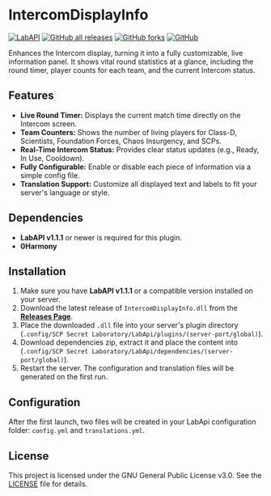 # IntercomDisplayInfo

[![LabAPI](https://img.shields.io/badge/LabAPI-1.1.1+-blue)](https://github.com/northwood-studios/LabAPI)
[![GitHub all releases](https://img.shields.io/github/downloads/arannnn7808/IntercomDisplayInfo/total)](https://github.com/arannnn7808/IntercomDisplayInfo/releases)
[![GitHub forks](https://img.shields.io/github/forks/arannnn7808/IntercomDisplayInfo)](https://github.com/arannnn7808/IntercomDisplayInfo/network/members)
[![GitHub](https://img.shields.io/github/license/arannnn7808/IntercomDisplayInfo)](https://github.com/arannnn7808/IntercomDisplayInfo/blob/master/LICENSE)

Enhances the Intercom display, turning it into a fully customizable, live information panel. It shows vital round statistics at a glance, including the round timer, player counts for each team, and the current Intercom status.

## Features

-   **Live Round Timer:** Displays the current match time directly on the Intercom screen.
-   **Team Counters:** Shows the number of living players for Class-D, Scientists, Foundation Forces, Chaos Insurgency, and SCPs.
-   **Real-Time Intercom Status:** Provides clear status updates (e.g., Ready, In Use, Cooldown).
-   **Fully Configurable:** Enable or disable each piece of information via a simple config file.
-   **Translation Support:** Customize all displayed text and labels to fit your server's language or style.

## Dependencies

-   **LabAPI v1.1.1** or newer is required for this plugin.
-   **0Harmony**

## Installation

1.  Make sure you have **LabAPI v1.1.1** or a compatible version installed on your server.
2.  Download the latest release of `IntercomDisplayInfo.dll` from the [**Releases Page**](https://github.com/arannnn7808/IntercomDisplayInfo/releases).
3.  Place the downloaded `.dll` file into your server's plugin directory (`.config/SCP Secret Laboratory/LabApi/plugins/(server-port/global)`).
4.  Download dependencies zip, extract it and place the content into (`.config/SCP Secret Laboratory/LabApi/dependencies/(server-port/global)`).
5.  Restart the server. The configuration and translation files will be generated on the first run.

## Configuration

After the first launch, two files will be created in your LabApi configuration folder: `config.yml` and `translations.yml`.

## License

This project is licensed under the GNU General Public License v3.0. See the [LICENSE](https://github.com/arannnn7808/IntercomDisplayInfo/blob/master/LICENSE) file for details.
